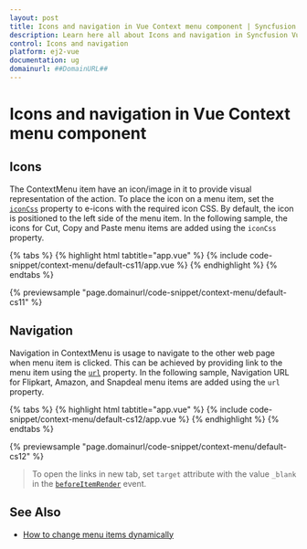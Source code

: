 ```yaml
---
layout: post
title: Icons and navigation in Vue Context menu component | Syncfusion
description: Learn here all about Icons and navigation in Syncfusion Vue Context menu component of Syncfusion Essential JS 2 and more.
control: Icons and navigation 
platform: ej2-vue
documentation: ug
domainurl: ##DomainURL##
---
```


# Icons and navigation in Vue Context menu component

## Icons

The ContextMenu item have an icon/image in it to provide visual representation of the action. To place the icon on a menu item, set the [`iconCss`](https://ej2.syncfusion.com/vue/documentation/api/context-menu/menuItemModel#iconcss) property to e-icons with the required icon CSS. By default, the icon is positioned to the left side of the menu item. In the following sample, the icons for Cut, Copy and Paste menu items are
added using the `iconCss` property.

{% tabs %}
{% highlight html tabtitle="app.vue" %}
{% include code-snippet/context-menu/default-cs11/app.vue %}
{% endhighlight %}
{% endtabs %}
        
{% previewsample "page.domainurl/code-snippet/context-menu/default-cs11" %}

## Navigation

Navigation in ContextMenu is usage to navigate to the other web page when menu item is clicked. This can be achieved by providing link to the menu item using the [`url`](https://ej2.syncfusion.com/vue/documentation/api/context-menu/menuItemModel#url) property. In the following sample, Navigation URL for Flipkart, Amazon, and Snapdeal menu items are added using the `url` property.

{% tabs %}
{% highlight html tabtitle="app.vue" %}
{% include code-snippet/context-menu/default-cs12/app.vue %}
{% endhighlight %}
{% endtabs %}
        
{% previewsample "page.domainurl/code-snippet/context-menu/default-cs12" %}

> To open the links in new tab, set `target` attribute with the value `_blank` in the [`beforeItemRender`](https://ej2.syncfusion.com/vue/documentation/api/context-menu#beforeitemrender) event.

## See Also

* [How to change menu items dynamically](./how-to/change-menu-items-dynamically)